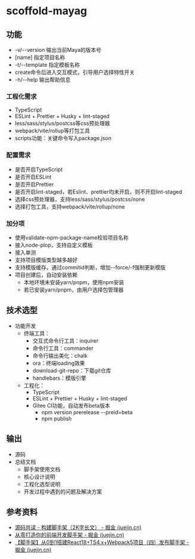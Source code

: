 # scoffold-mayag

## 功能

- -v/--version 输出当前Maya的版本号
- [name] 指定项目名称
- -t/--template 指定模板名称
- create命令后进入交互模式，引导用户选择特性开关
- -h/--help 输出帮助信息

### 工程化需求

- TypeScript
- ESLint + Prettier + Husky + lint-staged
- less/sass/stylus/postcss等css预处理器
- webpack/vite/rollup等打包工具
- scripts功能：关键命令写入package.json

### 配置需求

- 是否开启TypeScript
- 是否开启ESLint
- 是否开启Prettier
- 是否开启lint-staged，若Eslint、prettier均未开启，则不开启lint-staged
- 选择css预处理器，支持less/sass/stylus/postcss/none
- 选择打包工具，支持webpack/vite/rollup/none

### 加分项

- 使用validate-npm-package-name校验项目名称
- 接入node-plop，支持自定义模板
- 接入单测
- 支持项目模版类型越多越好
- 支持模版缓存，通过commitid判断，增加--force/-f强制更新模版
- 项目创建后，自动安装依赖
  - 本地环境未安装yarn/pnpm，使用npm安装
  - 若已安装yarn/pnpm，由用户选择包管理器

## 技术选型

- 功能开发
  - 终端工具：
    - 交互式命令行工具：inquirer
    - 命令行工具：commander
    - 命令行输出美化：chalk
    - ora：终端loading效果
    - download-git-repo：下载git仓库
    - handlebars：模版引擎
  - 工程化：
    - TypeScript
    - ESLint + Prettier + Husky + lint-staged
    - Gitee CI功能，自动发布beta版本
      - npm version prerelease --preid=beta
      - npm publish

## 输出

- 源码
- 总结文档
  - 脚手架使用文档
  - 核心设计说明
  - 工程化选型说明
  - 开发过程中遇到的问题及解决方案

## 参考资料

- [源码共读 - 构建脚手架（2K字长文） - 掘金 (juejin.cn)](https://juejin.cn/post/7175426757091131449)
- [从零打造你的前端开发脚手架 - 掘金 (juejin.cn)](https://juejin.cn/post/7208847676404990009)
- [【脚手架】从0到1搭建React18+TS4.x+Webpack5项目（四）发布脚手架 - 掘金 (juejin.cn)](https://juejin.cn/post/7213675726750859301)